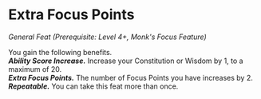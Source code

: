 # Extra Focus Points
*General Feat (Prerequisite: Level 4+, Monk's Focus Feature)*

You gain the following benefits.  
***Ability Score Increase.*** Increase your Constitution or Wisdom by 1, to a maximum of 20.  
***Extra Focus Points.*** The number of Focus Points you have increases by 2.  
***Repeatable.*** You can take this feat more than once.